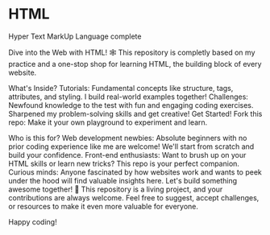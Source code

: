 # HTML
 Hyper Text MarkUp Language complete 
 
 Dive into the Web with HTML! 🕸️
This repository is completly based on my practice and a  one-stop shop for learning HTML, the building block of every website. 

What's Inside?
Tutorials: Fundamental concepts like structure, tags, attributes, and styling. I build real-world examples together!
Challenges: Newfound knowledge to the test with fun and engaging coding exercises. Sharpened my problem-solving skills and get creative!
Get Started!
Fork this repo: Make it your own playground to experiment and learn.

Who is this for?
Web development newbies: Absolute beginners with no prior coding experience  like me are welcome! We'll start from scratch and build your confidence.
Front-end enthusiasts: Want to brush up on your HTML skills or learn new tricks? This repo is your perfect companion.
Curious minds: Anyone fascinated by how websites work and wants to peek under the hood will find valuable insights here.
Let's build something awesome together! 💪
This repository is a living project, and your contributions are always welcome. Feel free to suggest, accept challenges, or resources to make it even more valuable for everyone.

Happy coding!
